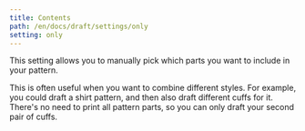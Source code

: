 ```yaml
---
title: Contents
path: /en/docs/draft/settings/only
setting: only
---
```


This setting allows you to manually pick which parts you want to include in your pattern.

This is often useful when you want to combine different styles. For example, you could draft a shirt pattern, and then also draft different cuffs for it. There's no need to print all pattern parts, so you can only draft your second pair of cuffs.